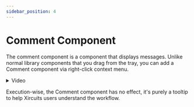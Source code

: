 ```yaml
---
sidebar_position: 4
---
```


# Comment Component
The comment component is a component that displays messages. Unlike normal library components that you drag from the tray, you can add a Comment component via right-click context menu.

<details>
  <summary>Video</summary>
  <p align="center">

  ![](/img/docs/comment-component.gif)

  </p>
</details>

Execution-wise, the Comment component has no effect, it's purely a tooltip to help Xircuits users understand the workflow.
